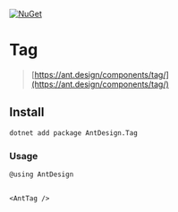 [![NuGet](https://img.shields.io/nuget/v/AntDesign.Tag.svg?style=flat-square&color=green)](https://www.nuget.org/packages/AntDesign.Tag)


# Tag

> [https://ant.design/components/tag/](https://ant.design/components/tag/)


## Install

```sh
dotnet add package AntDesign.Tag
```

### Usage

```cs
@using AntDesign
```

```razor

<AntTag />

```
